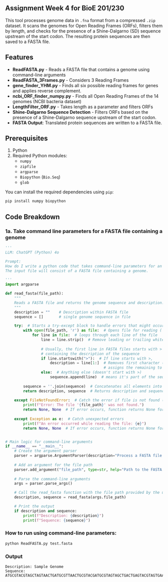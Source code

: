 ## Assignment Week 4 for BioE 201/230
This tool processes genome data in `.fna` format from a compressed `.zip` dataset. It scans the genomes for Open Reading Frames (ORFs), filters them by length, and checks for the presence of a Shine-Dalgarno (SD) sequence upstream of the start codon. The resulting protein sequences are then saved to a FASTA file.

## Features
- **ReadFASTA.py** - Reads a FASTA file that contains a genome using command-line arguments
- **ReadFASTA_3Frames.py** - Considers 3 Reading Frames
- **gene_finder_YHM.py** - Finds all six possible reading frames for genes and applies reverse complement.
- **ncbi_ORF_finder_numpy.py** - Finds all Open Reading Frames of the 14 genomes (NCBI bacteria dataset)
- **LengthFilter_ORF.py** - Takes length as a parameter and filters ORFs
- **Shine-Dalgarno Sequence Detection** - Filters ORFs based on the presence of a Shine-Dalgarno sequence upstream of the start codon.
- **FASTA Output**: Translated protein sequences are written to a FASTA file.

## Prerequisites

1. Python
2. Required Python modules:
    - `numpy`
    - `zipfile`
    - `argparse`
    - `Biopython` (`Bio.Seq`)
    - `glob`

You can install the required dependencies using `pip`:

```bash
pip install numpy biopython
```
## Code Breakdown 
### 1a. Take command line parameters for a FASTA file containing a genome 
```python
'''
LLM: ChatGPT (Python) 4o

Prompt: 
How do I write a python code that takes command-line parameters for an input file? 
The input file will consist of a FASTA file containing a genome.

'''
import argparse

def read_fasta(file_path):
    """
    Reads a FASTA file and returns the genome sequence and description.
    """
    description = ""    # Description within FASTA file
    sequence = []       # single genome sequence in file

    try:  # Starts a try-except block to handle errors that might occur while reading the file
        with open(file_path, 'r') as file:  # Opens file for reading ('r' mode)
            for line in file:  # loops through each line of the file
                line = line.strip()  # Remove leading or trailing whitespace (including newline chars)
                
                # Usually, the first line in FASTA files starts with >
                # containing the description of the sequence
                if line.startswith(">"):  # If line starts with >,
                    description = line[1:]  # Removes first character (>) and
                                            # assigns the remaining to "description" variable
                else:  # Anything else (doesn't start with >)
                    sequence.append(line)  # means it's part of the sequence and appends to sequence list
        
        sequence = ''.join(sequence)  # Concatenates all elements into a single string
        return description, sequence  # Returns description and sequence from the function
    
    except FileNotFoundError:  # Catch the error if file is not found (wrong file path)
        print(f"Error: The file '{file_path}' was not found.")
        return None, None  # If error occurs, function returns None for description and sequence
    
    except Exception as e:  # Catch unexpected errors
        print(f"An error occurred while reading the file: {e}")
        return None, None  # If error occurs, function returns None for description and sequence


# Main logic for command-line arguments
if __name__ == "__main__":
    # Create the argument parser
    parser = argparse.ArgumentParser(description="Process a FASTA file and extract the genome sequence.")
    
    # Add an argument for the file path
    parser.add_argument("file_path", type=str, help="Path to the FASTA file")
    
    # Parse the command-line arguments
    args = parser.parse_args()

    # Call the read_fasta function with the file path provided by the user
    description, sequence = read_fasta(args.file_path)

    # Print the output
    if description and sequence:
        print(f"Description: {description}")
        print(f"Sequence: {sequence}")
```
### How to run using command-line parameters: 
```bash
python ReadFASTA.py test.fasta
```
### Output
```
Description: Sample Genome
Sequence: ATGCGTACGTAGCTAGTAACTGATGCGTTAACTGCGTACGATGCGTAGTAGCTGACTGAGTACGTAGTGAATGCCCGGGTACGTCGTACTGATCGTAGCTAGTAGTGCAGTACGTAGCATGACGATGCCGTAA
```





